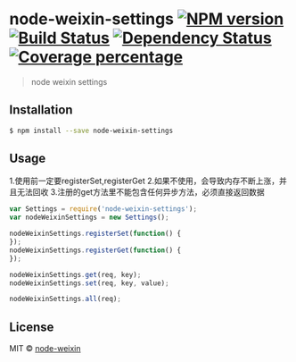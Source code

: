 # node-weixin-settings [![NPM version][npm-image]][npm-url] [![Build Status][travis-image]][travis-url] [![Dependency Status][daviddm-image]][daviddm-url] [![Coverage percentage][coveralls-image]][coveralls-url]
> node weixin settings

## Installation

```sh
$ npm install --save node-weixin-settings
```

## Usage

1.使用前一定要registerSet,registerGet
2.如果不使用，会导致内存不断上涨，并且无法回收
3.注册的get方法里不能包含任何异步方法，必须直接返回数据

```js
var Settings = require('node-weixin-settings');
var nodeWeixinSettings = new Settings();

nodeWeixinSettings.registerSet(function() {
});
nodeWeixinSettings.registerGet(function() {
});

nodeWeixinSettings.get(req, key);
nodeWeixinSettings.set(req, key, value);

nodeWeixinSettings.all(req);

```
## License

MIT © [node-weixin](blog.3gcnbeta.com)


[npm-image]: https://badge.fury.io/js/node-weixin-settings.svg
[npm-url]: https://npmjs.org/package/node-weixin-settings
[travis-image]: https://travis-ci.org/node-weixin/node-weixin-settings.svg?branch=master
[travis-url]: https://travis-ci.org/node-weixin/node-weixin-settings
[daviddm-image]: https://david-dm.org/node-weixin/node-weixin-settings.svg?theme=shields.io
[daviddm-url]: https://david-dm.org/node-weixin/node-weixin-settings
[coveralls-image]: https://coveralls.io/repos/node-weixin/node-weixin-settings/badge.svg
[coveralls-url]: https://coveralls.io/r/node-weixin/node-weixin-settings
